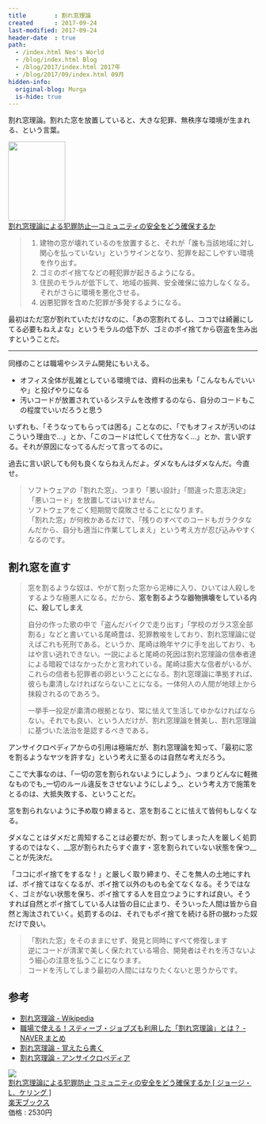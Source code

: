 ```yaml
---
title        : 割れ窓理論
created      : 2017-09-24
last-modified: 2017-09-24
header-date  : true
path:
  - /index.html Neo's World
  - /blog/index.html Blog
  - /blog/2017/index.html 2017年
  - /blog/2017/09/index.html 09月
hidden-info:
  original-blog: Murga
  is-hide: true
---
```


割れ窓理論。割れた窓を放置していると、大きな犯罪、無秩序な環境が生まれる、という言葉。

<div class="ad-amazon">
  <div class="ad-amazon-image">
    <a href="https://www.amazon.co.jp/dp/483011021X?tag=neos21-22&amp;linkCode=osi&amp;th=1&amp;psc=1">
      <img src="https://m.media-amazon.com/images/I/41130W0GDJL._SL160_.jpg" width="115" height="160">
    </a>
  </div>
  <div class="ad-amazon-info">
    <div class="ad-amazon-title">
      <a href="https://www.amazon.co.jp/dp/483011021X?tag=neos21-22&amp;linkCode=osi&amp;th=1&amp;psc=1">割れ窓理論による犯罪防止―コミュニティの安全をどう確保するか</a>
    </div>
  </div>
</div>

> 1. 建物の窓が壊れているのを放置すると、それが「誰も当該地域に対し関心を払っていない」というサインとなり、犯罪を起こしやすい環境を作り出す。
> 2. ゴミのポイ捨てなどの軽犯罪が起きるようになる。
> 3. 住民のモラルが低下して、地域の振興、安全確保に協力しなくなる。それがさらに環境を悪化させる。
> 4. 凶悪犯罪を含めた犯罪が多発するようになる。

最初はただ窓が割れていただけなのに、「あの窓割れてるし、ココでは綺麗にしてる必要もねえよな」というモラルの低下が、ゴミのポイ捨てから窃盗を生み出すということだ。

---

同様のことは職場やシステム開発にもいえる。

- オフィス全体が乱雑としている環境では、資料の出来も「こんなもんでいいや」と投げやりになる
- 汚いコードが放置されているシステムを改修するのなら、自分のコードもこの程度でいいだろうと思う

いずれも、「そうなってもらっては困る」ことなのに、「でもオフィスが汚いのはこういう理由で…」とか、「このコードは忙しくて仕方なく…」とか、言い訳する。それが原因になってるんだって言ってるのに。

過去に言い訳しても何も良くならねえんだよ。ダメなもんはダメなんだ。今直せ。

> ソフトウェアの「割れた窓」、つまり「悪い設計」「間違った意志決定」「悪いコード」を放置してはいけません。  
> ソフトウェアをごく短期間で腐敗させることになります。  
> 「割れた窓」が何枚かあるだけで、「残りのすべてのコードもガラクタなんだから、自分も適当に作業してしまえ」という考え方が忍び込みやすくなるのです。

## 割れ窓を直す

> 窓を割るような奴は、やがて割った窓から泥棒に入り、ひいては人殺しをするような極悪人になる。だから、__窓を割るような器物損壊をしている内に、殺してしまえ__
> 
> 自分の作った歌の中で「盗んだバイクで走り出す」「学校のガラス窓全部割る」などと書いている尾崎豊は、犯罪教唆をしており、割れ窓理論に従えばこれも死刑である。というか、尾崎は晩年ヤクに手を出しており、もはや言い逃れできない。一説によると尾崎の死因は割れ窓理論の信奉者達による暗殺ではなかったかと言われている。尾崎は膨大な信者がいるが、これらの信者も犯罪者の卵ということになる。割れ窓理論に準拠すれば、彼らも粛清しなければならないことになる。一体何人の人間が地球上から抹殺されるのであろう。
> 
> 一挙手一投足が粛清の根拠となり、常に怯えて生活してゆかなければならない。それでも良い、という人だけが、割れ窓理論を賛美し、割れ窓理論に基づいた法治を是認するべきである。

アンサイクロペディアからの引用は極端だが、割れ窓理論を知って、「最初に窓を割るようなヤツを許すな」という考えに至るのは自然な考えだろう。

ここで大事なのは、「一切の窓を割られないようにしよう」、つまりどんなに軽微なものでも_一切のルール違反をさせないようにしよう_、という考え方で施策をとるのは、大抵失敗する、ということだ。

窓を割られないように予め取り締まると、窓を割ることに怯えて皆何もしなくなる。

ダメなことはダメだと周知することは必要だが、割ってしまった人を厳しく処罰するのではなく、__窓が割られたらすぐ直す・窓を割られていない状態を保つ__ことが先決だ。

「ココにポイ捨てをするな！」と厳しく取り締まり、そこを無人の土地にすれば、ポイ捨てはなくなるが、ポイ捨て以外のものも全てなくなる。そうではなく、ゴミがない状態を保ち、ポイ捨てする人を目立つようにすれば良い。そうすれば自然とポイ捨てしている人は皆の目に止まり、そういった人間は皆から自然と淘汰されていく。処罰するのは、それでもポイ捨てを続ける肝の据わった奴だけで良い。

> 「割れた窓」をそのままにせず、発見と同時にすべて修復します  
> 逆にコードが清潔で美しく保たれている場合、開発者はそれを汚さないよう細心の注意を払うことになります。  
> コードを汚してしまう最初の人間にはなりたくないと思うからです。

## 参考

- [割れ窓理論 - Wikipedia](https://ja.wikipedia.org/wiki/%E5%89%B2%E3%82%8C%E7%AA%93%E7%90%86%E8%AB%96)
- [職場で使える！スティーブ・ジョブズも利用した「割れ窓理論」とは？ - NAVER まとめ](https://matome.naver.jp/odai/2142963921231838201)
- [割れ窓理論 - 覚えたら書く](http://blog.y-yuki.net/entry/2016/09/06/203829)
- [割れ窓理論 - アンサイクロペディア](http://ansaikuropedia.org/wiki/%E5%89%B2%E3%82%8C%E7%AA%93%E7%90%86%E8%AB%96)

<div class="ad-rakuten">
  <div class="ad-rakuten-image">
    <a href="https://hb.afl.rakuten.co.jp/hgc/g00q0722.waxyc9ff.g00q0722.waxyd017/?pc=https%3A%2F%2Fitem.rakuten.co.jp%2Fbook%2F1651509%2F&amp;m=http%3A%2F%2Fm.rakuten.co.jp%2Fbook%2Fi%2F11243771%2F">
      <img src="https://thumbnail.image.rakuten.co.jp/@0_mall/book/cabinet/8301/83011021.jpg?_ex=128x128">
    </a>
  </div>
  <div class="ad-rakuten-info">
    <div class="ad-rakuten-title">
      <a href="https://hb.afl.rakuten.co.jp/hgc/g00q0722.waxyc9ff.g00q0722.waxyd017/?pc=https%3A%2F%2Fitem.rakuten.co.jp%2Fbook%2F1651509%2F&amp;m=http%3A%2F%2Fm.rakuten.co.jp%2Fbook%2Fi%2F11243771%2F">割れ窓理論による犯罪防止 コミュニティの安全をどう確保するか [ ジョージ・L．ケリング ]</a>
    </div>
    <div class="ad-rakuten-shop">
      <a href="https://hb.afl.rakuten.co.jp/hgc/g00q0722.waxyc9ff.g00q0722.waxyd017/?pc=https%3A%2F%2Fwww.rakuten.co.jp%2Fbook%2F&amp;m=http%3A%2F%2Fm.rakuten.co.jp%2Fbook%2F">楽天ブックス</a>
    </div>
    <div class="ad-rakuten-price">価格 : 2530円</div>
  </div>
</div>
